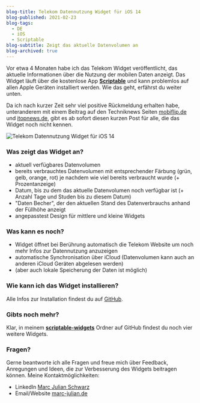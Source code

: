 ```yaml
---
blog-title: Telekom Datennutzung Widget für iOS 14
blog-published: 2021-02-23
blog-tags:
  - DE
  - iOS
  - Scriptable
blog-subtitle: Zeigt das aktuelle Datenvolumen an
blog-archived: true
---
```


Vor etwa 4 Monaten habe ich das Telekom Widget veröffentlicht, das aktuelle Informationen über die Nutzung der mobilen Daten anzeigt. Das Widget läuft über die kostenlose App **[Scriptable](https://apps.apple.com/de/app/scriptable/id1405459188)** und kann problemlos auf allen Apple Geräten installiert werden. Wie das geht, erfährst du weiter unten. 

Da ich nach kurzer Zeit sehr viel positive Rückmeldung erhalten habe, unteranderem mit einem Beitrag auf den Techniknews Seiten [mobiflip.de](https://www.mobiflip.de/shortnews/ios-14-widget-telekom-datenverbrauch/) und [itopnews.de](https://www.itopnews.de/2020/10/ios-14-neues-besseres-widget-fuer-telekom-und-vodafone-datenverbrauch/), gibt es ab sofort diesen kurzen Post für alle, die das Widget noch nicht kennen.

![Telekom Datennutzung Widget für iOS 14](/images/tdu_overview.jpg)



### Was zeigt das Widget an?

+ aktuell verfügbares Datenvolumen
+ bereits verbrauchtes Datenvolumen mit entsprechender Färbung (grün, gelb, orange, rot) je nachdem wie viel bereits verbraucht wurde (+ Prozentanzeige)
+ Datum, bis zu dem das aktuelle Datenvolumen noch verfügbar ist (+ Anzahl Tage und Studen bis zu diesem Datum)
+ "Daten Becher", der den aktuellen Stand des Datenverbrauchs anhand der Füllhöhe anzeigt
+ angepasstest Design für mittlere und kleine Widgets



### Was kann es noch?

+ Widget öffnet bei Berührung automatisch die Telekom Website um noch mehr Infos zur Datennutzung anzuzeigen
+ automatische Synchronisation über iCloud (Datenvolumen kann auch an anderen iCloud Geräten abgelesen werden)
+ (aber auch lokale Speicherung der Daten ist möglich)


### Wie kann ich das Widget installieren?

Alle Infos zur Installation findest du auf [GitHub](https://github.com/marcjulianschwarz/telekom-data-usage-widget). 

### Gibts noch mehr?

Klar, in meinem **[scriptable-widgets](https://github.com/marcjulianschwarz/scriptable-widgets)** Ordner auf GitHub findest du noch vier weitere Widgets.

### Fragen?

Gerne beantworte ich alle Fragen und freue mich über Feedback, Anregungen und Ideen, die zur Verbesserung des Widgets beitragen können. Meine Kontaktmöglichkeiten:

+ LinkedIn [Marc Julian Schwarz](https://www.linkedin.com/in/marcjulian)
+ Email/Website [marc-julian.de](https://www.marc-julian.de/)

